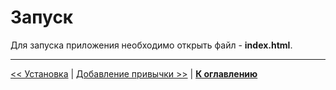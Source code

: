 # Запуск

Для запуска приложения необходимо открыть файл - **index.html**.

---

[<< Установка](../01-setup/README.md) | [Добавление привычки >>](../03-add-habbit/README.md) | [**К оглавлению**](../README.md)